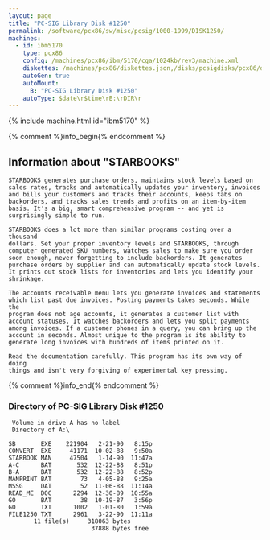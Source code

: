 ```yaml
---
layout: page
title: "PC-SIG Library Disk #1250"
permalink: /software/pcx86/sw/misc/pcsig/1000-1999/DISK1250/
machines:
  - id: ibm5170
    type: pcx86
    config: /machines/pcx86/ibm/5170/cga/1024kb/rev3/machine.xml
    diskettes: /machines/pcx86/diskettes.json,/disks/pcsigdisks/pcx86/diskettes.json
    autoGen: true
    autoMount:
      B: "PC-SIG Library Disk #1250"
    autoType: $date\r$time\rB:\rDIR\r
---
```


{% include machine.html id="ibm5170" %}

{% comment %}info_begin{% endcomment %}

## Information about "STARBOOKS"

    STARBOOKS generates purchase orders, maintains stock levels based on
    sales rates, tracks and automatically updates your inventory, invoices
    and bills your customers and tracks their accounts, keeps tabs on
    backorders, and tracks sales trends and profits on an item-by-item
    basis. It's a big, smart comprehensive program -- and yet is
    surprisingly simple to run.
    
    STARBOOKS does a lot more than similar programs costing over a thousand
    dollars. Set your proper inventory levels and STARBOOKS, through
    computer generated SKU numbers, watches sales to make sure you order
    soon enough, never forgetting to include backorders. It generates
    purchase orders by supplier and can automatically update stock levels.
    It prints out stock lists for inventories and lets you identify your
    shrinkage.
    
    The accounts receivable menu lets you generate invoices and statements
    which list past due invoices. Posting payments takes seconds. While the
    program does not age accounts, it generates a customer list with
    account statuses. It watches backorders and lets you split payments
    among invoices. If a customer phones in a query, you can bring up the
    account in seconds. Almost unique to the program is its ability to
    generate long invoices with hundreds of items printed on it.
    
    Read the documentation carefully. This program has its own way of doing
    things and isn't very forgiving of experimental key pressing.
{% comment %}info_end{% endcomment %}


### Directory of PC-SIG Library Disk #1250

     Volume in drive A has no label
     Directory of A:\

    SB       EXE    221904   2-21-90   8:15p
    CONVERT  EXE     41171  10-02-88   9:50a
    STARBOOK MAN     47504   1-14-90  11:47a
    A-C      BAT       532  12-22-88   8:51p
    B-A      BAT       532  12-22-88   8:52p
    MANPRINT BAT        73   4-05-88   9:25a
    MSSG     DAT        52  11-06-88  11:14a
    READ_ME  DOC      2294  12-30-89  10:55a
    GO       BAT        38  10-19-87   3:56p
    GO       TXT      1002   1-01-80   1:59a
    FILE1250 TXT      2961   3-22-90  11:11a
           11 file(s)     318063 bytes
                           37888 bytes free

